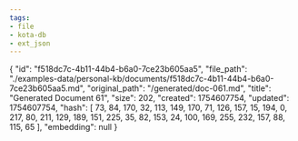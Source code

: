 ```yaml
---
tags:
- file
- kota-db
- ext_json
---
```

{
  "id": "f518dc7c-4b11-44b4-b6a0-7ce23b605aa5",
  "file_path": "./examples-data/personal-kb/documents/f518dc7c-4b11-44b4-b6a0-7ce23b605aa5.md",
  "original_path": "/generated/doc-061.md",
  "title": "Generated Document 61",
  "size": 202,
  "created": 1754607754,
  "updated": 1754607754,
  "hash": [
    73,
    84,
    170,
    32,
    113,
    149,
    170,
    71,
    126,
    157,
    15,
    194,
    0,
    217,
    80,
    211,
    129,
    189,
    151,
    225,
    35,
    82,
    153,
    24,
    100,
    169,
    255,
    232,
    157,
    88,
    115,
    65
  ],
  "embedding": null
}